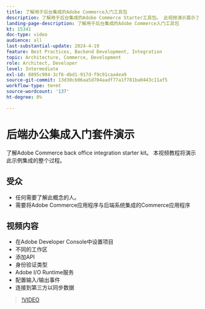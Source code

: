 ```yaml
---
title: 了解用于后台集成的Adobe Commerce入门工具包
description: 了解用于后台集成的Adobe Commerce Starter工具包。 此视频演示展示了使用此方法连接到后台集成的强大功能和便利性。
landing-page-description: 了解用于后台集成的Adobe Commerce入门工具包
kt: 15341
doc-type: video
audience: all
last-substantial-update: 2024-4-19
feature: Best Practices, Backend Development, Integration
topic: Architecture, Commerce, Development
role: Architect, Developer
level: Intermediate
exl-id: 8895c904-3cf6-4bd1-917d-f9c91caa4ea9
source-git-commit: 13d30cb06aa5d704aadf77a1f781ba0443c11af5
workflow-type: tm+mt
source-wordcount: '137'
ht-degree: 0%

---
```


# 后端办公集成入门套件演示

了解Adobe Commerce back office integration starter kit。 本视频教程将演示此示例集成的整个过程。

## 受众

* 任何需要了解此概念的人。
* 需要将Adobe Commerce应用程序与后端系统集成的Commerce应用程序

## 视频内容

* 在Adobe Developer Console中设置项目
* 不同的工作区
* 添加API
* 身份验证类型
* Adobe I/O Runtime服务
* 配置输入/输出事件
* 连接到第三方以同步数据

>[!VIDEO](https://video.tv.adobe.com/v/3428629?learn=on)
